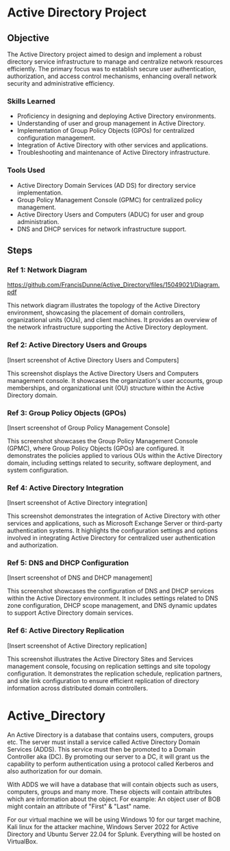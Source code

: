 # Active Directory Project

## Objective

The Active Directory project aimed to design and implement a robust directory service infrastructure to manage and centralize network resources efficiently. The primary focus was to establish secure user authentication, authorization, and access control mechanisms, enhancing overall network security and administrative efficiency.

### Skills Learned

- Proficiency in designing and deploying Active Directory environments.
- Understanding of user and group management in Active Directory.
- Implementation of Group Policy Objects (GPOs) for centralized configuration management.
- Integration of Active Directory with other services and applications.
- Troubleshooting and maintenance of Active Directory infrastructure.

### Tools Used

- Active Directory Domain Services (AD DS) for directory service implementation.
- Group Policy Management Console (GPMC) for centralized policy management.
- Active Directory Users and Computers (ADUC) for user and group administration.
- DNS and DHCP services for network infrastructure support.

## Steps

### Ref 1: Network Diagram

https://github.com/FrancisDunne/Active_Directory/files/15049021/Diagram.pdf

This network diagram illustrates the topology of the Active Directory environment, showcasing the placement of domain controllers, organizational units (OUs), and client machines. It provides an overview of the network infrastructure supporting the Active Directory deployment.

### Ref 2: Active Directory Users and Groups

[Insert screenshot of Active Directory Users and Computers]

This screenshot displays the Active Directory Users and Computers management console. It showcases the organization's user accounts, group memberships, and organizational unit (OU) structure within the Active Directory domain.

### Ref 3: Group Policy Objects (GPOs)

[Insert screenshot of Group Policy Management Console]

This screenshot showcases the Group Policy Management Console (GPMC), where Group Policy Objects (GPOs) are configured. It demonstrates the policies applied to various OUs within the Active Directory domain, including settings related to security, software deployment, and system configuration.

### Ref 4: Active Directory Integration

[Insert screenshot of Active Directory integration]

This screenshot demonstrates the integration of Active Directory with other services and applications, such as Microsoft Exchange Server or third-party authentication systems. It highlights the configuration settings and options involved in integrating Active Directory for centralized user authentication and authorization.

### Ref 5: DNS and DHCP Configuration

[Insert screenshot of DNS and DHCP management]

This screenshot showcases the configuration of DNS and DHCP services within the Active Directory environment. It includes settings related to DNS zone configuration, DHCP scope management, and DNS dynamic updates to support Active Directory domain services.

### Ref 6: Active Directory Replication

[Insert screenshot of Active Directory replication]

This screenshot illustrates the Active Directory Sites and Services management console, focusing on replication settings and site topology configuration. It demonstrates the replication schedule, replication partners, and site link configuration to ensure efficient replication of directory information across distributed domain controllers.





# Active_Directory

An Active Directory is a database that contains users, computers, groups etc.
The server must install a service called Active Directory Domain Services (ADDS).
This service must then be promoted to a Domain Controller aka (DC).
By promoting our server to a DC, it will grant us the capability to perform
authentication using a protocol called Kerberos and also authorization for our
domain.

With ADDS we will have a database that will contain objects such as users, 
computers, groups and many more. These objects will contain attributes which
are information about the object. For example: An object user of BOB might 
contain an attribute of "First" & "Last" name.

For our virtual machine we will be using Windows 10 for our target machine,
Kali linux for the attacker machine, Windows Server 2022 for Active Directory
and Ubuntu Server 22.04 for Splunk. Everything will be hosted on VirtualBox.

